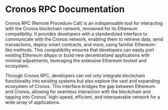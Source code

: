 # Cronos RPC Documentation

Cronos RPC (Remote Procedure Call) is an indispensable tool for interacting with the Cronos blockchain network, renowned for its Ethereum compatibility. It provides developers with a standardized interface to communicate with the Cronos network, enabling them to retrieve data, send transactions, deploy smart contracts, and more, using familiar Ethereum-like methods. This compatibility ensures that developers can easily port existing Ethereum dApps or build new decentralized applications with minimal adjustments, leveraging the extensive Ethereum toolset and ecosystem.

Through Cronos RPC, developers can not only integrate blockchain functionality into existing systems but also explore the vast and expanding ecosystem of Cronos. This interface bridges the gap between Ethereum and Cronos, allowing for seamless interaction with the blockchain and tapping into Cronos' high-speed, efficient, and interoperable network for a wide array of applications.
